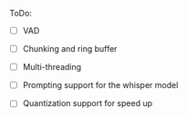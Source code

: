 

ToDo:
- [ ] VAD
- [ ] Chunking and ring buffer
- [ ] Multi-threading

- [ ] Prompting support for the whisper model
- [ ] Quantization support for speed up 
